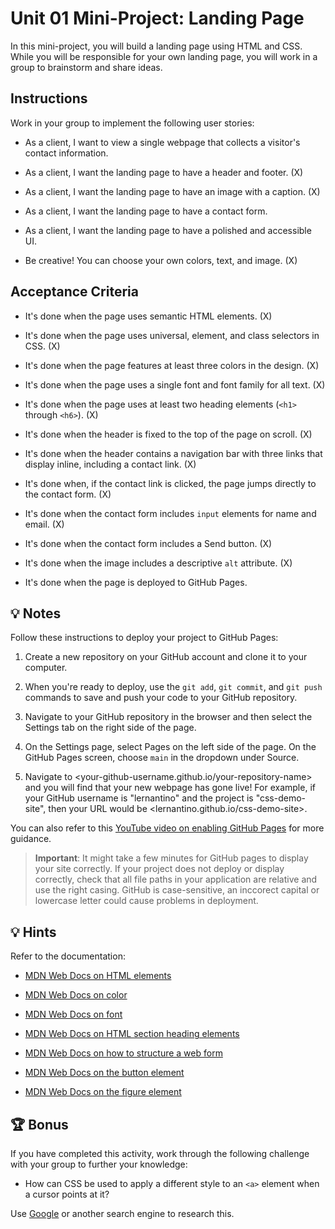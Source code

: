 # Unit 01 Mini-Project: Landing Page

In this mini-project, you will build a landing page using HTML and CSS. While you will be responsible for your own landing page, you will work in a group to brainstorm and share ideas.

## Instructions

Work in your group to implement the following user stories:

- As a client, I want to view a single webpage that collects a visitor's contact information.

- As a client, I want the landing page to have a header and footer. (X)

- As a client, I want the landing page to have an image with a caption. (X)

- As a client, I want the landing page to have a contact form.

- As a client, I want the landing page to have a polished and accessible UI.

- Be creative! You can choose your own colors, text, and image. (X)

## Acceptance Criteria

- It's done when the page uses semantic HTML elements. (X)

- It's done when the page uses universal, element, and class selectors in CSS. (X)

- It's done when the page features at least three colors in the design. (X)

- It's done when the page uses a single font and font family for all text. (X)

- It's done when the page uses at least two heading elements (`<h1>` through `<h6>`). (X)

- It's done when the header is fixed to the top of the page on scroll. (X)

- It's done when the header contains a navigation bar with three links that display inline, including a contact link. (X)

- It's done when, if the contact link is clicked, the page jumps directly to the contact form. (X)

- It's done when the contact form includes `input` elements for name and email. (X)

- It's done when the contact form includes a Send button. (X)

- It's done when the image includes a descriptive `alt` attribute. (X)

- It's done when the page is deployed to GitHub Pages.

## 💡 Notes

Follow these instructions to deploy your project to GitHub Pages:

1. Create a new repository on your GitHub account and clone it to your computer.

2. When you're ready to deploy, use the `git add`, `git commit`, and `git push` commands to save and push your code to your GitHub repository.

3. Navigate to your GitHub repository in the browser and then select the Settings tab on the right side of the page.

4. On the Settings page, select Pages on the left side of the page. On the GitHub Pages screen, choose `main` in the dropdown under Source.

5. Navigate to <your-github-username.github.io/your-repository-name> and you will find that your new webpage has gone live! For example, if your GitHub username is "lernantino" and the project is "css-demo-site", then your URL would be <lernantino.github.io/css-demo-site>.

You can also refer to this [YouTube video on enabling GitHub Pages](https://youtu.be/P4Mu1t5rIXg) for more guidance.

> **Important**: It might take a few minutes for GitHub pages to display your site correctly. If your project does not deploy or display correctly, check that all file paths in your application are relative and use the right casing. GitHub is case-sensitive, an inccorect capital or lowercase letter could cause problems in deployment.

## 💡 Hints

Refer to the documentation:

- [MDN Web Docs on HTML elements](https://developer.mozilla.org/en-US/docs/Web/HTML/Element)

- [MDN Web Docs on color](https://developer.mozilla.org/en-US/docs/Web/CSS/color)

- [MDN Web Docs on font](https://developer.mozilla.org/en-US/docs/Web/CSS/font)

- [MDN Web Docs on HTML section heading elements](https://developer.mozilla.org/en-US/docs/Web/HTML/Element/Heading_Elements)

- [MDN Web Docs on how to structure a web form](https://developer.mozilla.org/en-US/docs/Learn/Forms/How_to_structure_a_web_form)

- [MDN Web Docs on the button element](https://developer.mozilla.org/en-US/docs/Web/HTML/Element/button)

- [MDN Web Docs on the figure element](https://developer.mozilla.org/en-US/docs/Web/HTML/Element/figure)

## 🏆 Bonus

If you have completed this activity, work through the following challenge with your group to further your knowledge:

- How can CSS be used to apply a different style to an `<a>` element when a cursor points at it?

Use [Google](https://www.google.com) or another search engine to research this.
